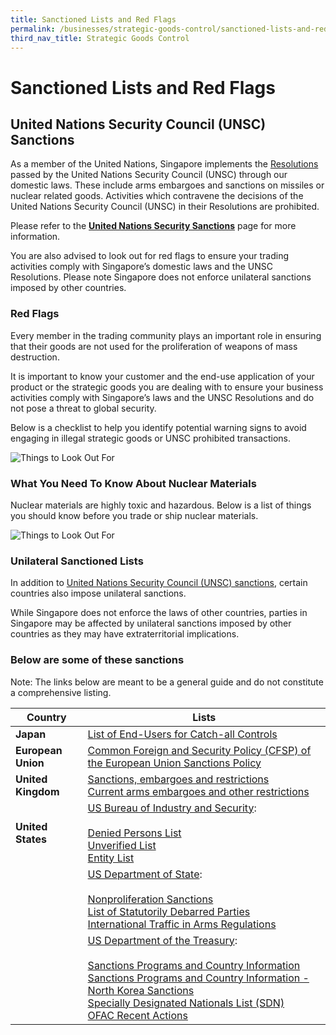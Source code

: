 ```yaml
---
title: Sanctioned Lists and Red Flags
permalink: /businesses/strategic-goods-control/sanctioned-lists-and-red-flags
third_nav_title: Strategic Goods Control
---
```


# Sanctioned Lists and Red Flags

## United Nations Security Council (UNSC) Sanctions

As a member of the United Nations, Singapore implements the  [Resolutions](http://www.un.org/en/sc/documents/resolutions/index.shtml)  passed by the United Nations Security Council (UNSC) through our domestic laws. These include arms embargoes and sanctions on missiles or nuclear related goods. Activities which contravene the decisions of the United Nations Security Council (UNSC) in their Resolutions are prohibited.

Please refer to the  **[United Nations Security Sanctions](https://singapore-customs-staging.netlify.app/businesses/united-nations-security-council-sanctions/)** page for more information.

You are also advised to look out for red flags to ensure your trading activities comply with Singapore’s domestic laws and the UNSC Resolutions. Please note Singapore does not enforce unilateral sanctions imposed by other countries.

### Red Flags

Every member in the trading community plays an important role in ensuring that their goods are not used for the proliferation of weapons of mass destruction.

It is important to know your customer and the end-use application of your product or the strategic goods you are dealing with to ensure your business activities comply with Singapore’s laws and the UNSC Resolutions and do not pose a threat to global security.

Below is a checklist to help you identify potential warning signs to avoid engaging in illegal strategic goods or UNSC prohibited transactions.

![**Things to Look Out For**](https://github.com/isomerpages/singapore-customs/blob/staging/images/Things%20to%20look%20out%20for2.jpg?raw=true)


### What You Need To Know About Nuclear Materials

Nuclear materials are highly toxic and hazardous. Below is a list of things you should know before you trade or ship nuclear materials.

![**Things to Look Out For**](https://github.com/isomerpages/singapore-customs/blob/staging/images/Things%20to%20look%20out%20for%20-%20Nuclear%20materials1.jpg?raw=true)


### Unilateral Sanctioned Lists

In addition to  [United Nations Security Council (UNSC) sanctions](https://singapore-customs-staging.netlify.app/businesses/united-nations-security-council-sanctions/), certain countries also impose unilateral sanctions.

While Singapore does not enforce the laws of other countries, parties in Singapore may be affected by unilateral sanctions imposed by other countries as they may have extraterritorial implications.


### **Below are some of these sanctions**
Note: The links below are meant to be a general guide and do not constitute a comprehensive listing.

| Country | Lists |
|--|--|
| **Japan** | [List of End-Users for Catch-all Controls](http://www.meti.go.jp/policy/anpo/englishpage.html) |
| **European Union** | [Common Foreign and Security Policy (CFSP) of the European Union Sanctions Policy](http://eeas.europa.eu/cfsp/sanctions/index_en.htm) |
| **United Kingdom** | [Sanctions, embargoes and restrictions](https://www.gov.uk/sanctions-embargoes-and-restrictions) <br> [Current arms embargoes and other restrictions](https://www.gov.uk/current-arms-embargoes-and-other-restrictions) |
| **United States** | [US Bureau of Industry and Security](http://www.bis.doc.gov/): <br><br>  [Denied Persons List](http://www.bis.doc.gov/index.php/policy-guidance/lists-of-parties-of-concern/denied-persons-list) <br> [Unverified List](http://www.bis.doc.gov/enforcement/unverifiedlist/unverified_parties.html) <br> [Entity List](https://www.bis.doc.gov/index.php/policy-guidance/lists-of-parties-of-concern/entity-list) |
|  |  [US Department of State](http://www.state.gov/): <br><br>  [Nonproliferation Sanctions](http://www.state.gov/t/isn/c15231.htm) <br>  [List of Statutorily Debarred Parties](https://www.pmddtc.state.gov/?id=ddtc_kb_article_page&sys_id=7188dac6db3cd30044f9ff621f961914) <br>  [International Traffic in Arms Regulations](https://www.pmddtc.state.gov/?id=ddtc_kb_article_page&sys_id=24d528fddbfc930044f9ff621f961987)|
|  | [US Department of the Treasury](http://www.treasury.gov/): <br><br>  [Sanctions Programs and Country Information](http://www.treasury.gov/resource-center/sanctions/Programs/Pages/Programs.aspx) <br>   [Sanctions Programs and Country Information - North Korea Sanctions](https://www.treasury.gov/resource-center/sanctions/Programs/pages/nkorea.aspx) <br>  [Specially Designated Nationals List (SDN)](http://www.treasury.gov/resource-center/sanctions/SDN-List/Pages/default.aspx) <br>   [OFAC Recent Actions](http://www.treasury.gov/resource-center/sanctions/OFAC-Enforcement/Pages/OFAC-Recent-Actions.aspx) |

